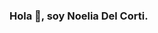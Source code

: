 ### Hola 👋, soy Noelia Del Corti.

<!--
**NoeDelCorti/NoeDelCorti** is a ✨ _special_ ✨ repository because its `README.md` (this file) appears on your GitHub profile.

Trabajo en Aerolíneas Argentinas hace más de 10 años.
Actualmente estoy estudiando desarrollo FrontEnd en https://github.com/Ada-IT.
Idiomas: Inglés (intermedio), Portugués (avanzado).
Busco expandir mis conocimientos y aprender y generar una lógica de pensamiento aplicable no solo al ámbito profesional, sino también a mi dpia a día.

